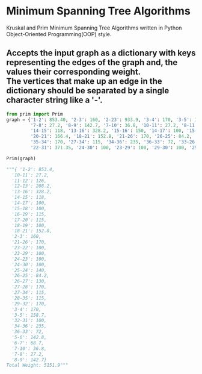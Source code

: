 # Minimum Spanning Tree Algorithms

Kruskal and Prim Minimum Spanning Tree Algorithms written in Python Object-Oriented Programming(OOP) style.

Accepts the input graph as a dictionary with keys representing the edges of the graph and, the values their corresponding weight.\
The vertices that make up an edge in the dictionary should be separated by a single character string like a '-'.
---
```python
from prim import Prim
graph = {'1-2': 853.40, '2-3': 160, '2-23': 933.9, '3-4': 170, '3-5': 158.7, '5-6': 142.8, '4-8': 256.7, '6-7': 68.7,
         '7-8': 27.2, '8-9': 142.7, '7-10': 36.8, '10-11': 27.2, '8-11': 36.8, '11-12': 126, '12-13': 208.2, '12-14': 363.6,
         '14-15': 118, '13-16': 328.2, '15-16': 150, '14-17': 100, '15-18': 100, '18-19': 100, '18-17': 118, '16-19': 115,
         '20-21': 166.4, '18-21': 152.8, '21-26': 170, '26-25': 84.2, '26-27': 130, '27-28': 170, '28-35': 115,
         '35-34': 170, '27-34': 115, '34-36': 235, '36-33': 72, '33-26': 574, '25-24': 140, '24-23': 100, '23-22': 100,
         '22-31': 371.35, '24-30': 100, '23-29': 100, '29-30': 100, '29-32': 170, '32-33': 285, '32-31': 100, '17-20': 115}

Prim(graph)

"""{ '1-2': 853.4,
  '10-11': 27.2,
  '11-12': 126,
  '12-13': 208.2,
  '13-16': 328.2,
  '14-15': 118,
  '14-17': 100,
  '15-18': 100,
  '16-19': 115,
  '17-20': 115,
  '18-19': 100,
  '18-21': 152.8,
  '2-3': 160,
  '21-26': 170,
  '23-22': 100,
  '23-29': 100,
  '24-23': 100,
  '24-30': 100,
  '25-24': 140,
  '26-25': 84.2,
  '26-27': 130,
  '27-28': 170,
  '27-34': 115,
  '28-35': 115,
  '29-32': 170,
  '3-4': 170,
  '3-5': 158.7,
  '32-31': 100,
  '34-36': 235,
  '36-33': 72,
  '5-6': 142.8,
  '6-7': 68.7,
  '7-10': 36.8,
  '7-8': 27.2,
  '8-9': 142.7}
Total Weight: 5151.9"""

```
